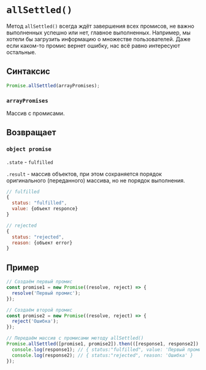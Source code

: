 # `allSettled()`

Метод `allSettled()` всегда ждёт завершения всех промисов, не важно выполненных успешно или нет, главное выполненных. Например, мы хотели бы загрузить информацию о множестве пользователей. Даже если каком-то промис вернет ошибку, нас всё равно интересуют остальные.

## Синтаксис

```js
Promise.allSettled(arrayPromises);
```

### `arrayPromises`

Массив с промисами.

## Возвращает

### `object promise`

`.state` - `fulfilled`

`.result` - массив объектов, при этом сохраняется порядок оригинального (переданного) массива, но не порядок выполнения.

```js
// fulfilled
{
  status: "fulfilled",
  value: {объект responce}
}

// rejected
{
  status: "rejected",
  reason: {объект error}
}
```

## Пример

```js
// Создаём первый промис
const promise1 = new Promise((resolve, reject) => {
  resolve('Первый промис');
});

// Создаём второй промис
const promise2 = new Promise((resolve, reject) => {
  reject('Ошибка');
});

// Передаём массив с промисами методу allSettled()
Promise.allSettled([promise1, promise2]).then(([response1, response2]) => {
  console.log(response1); // { status:"fulfilled", value: 'Первый промис' }
  console.log(response2); // { status:"rejected", reason: 'Ошибка' }
});
```
